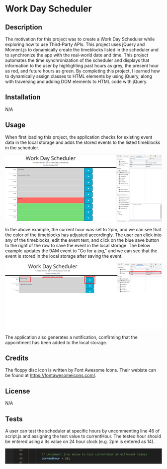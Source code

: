 # Work Day Scheduler

## Description

The motivation for this project was to create a Work Day Scheduler while exploring how to use Third-Party APIs. This project uses jQuery and Moment.js to dynamically create the timeblocks listed in the scheduler and to synchronize the app with the real-world date and time. This project automates the time synchronization of the scheduler and displays that information to the user by highlighting past hours as grey, the present hour as red, and future hours as green. By completing this project, I learned how to dynamically assign classes to HTML elements by using jQuery, along with traversing and adding DOM elements to HTML code with jQuery.

## Installation

N/A

## Usage

When first loading this project, the application checks for existing event data in the local storage and adds the stored events to the listed timeblocks in the scheduler.

![local-storage-fill](assets/images/local-storage.png)

In the above example, the current hour was set to 2pm, and we can see that the color of the timeblocks has adjusted accordingly. The user can click into any of the timeblocks, edit the event text, and click on the blue save button to the right of the row to save the event in the local storage. The below example updates the 9AM event to "Go for a jog," and we can see that the event is stored in the local storage after saving the event.

![update-event-example](assets/images/update-event.png)

The application also generates a notification, confirming that the appointment has been added to the local storage.

## Credits

The floppy disc icon is written by Font Awesome Icons. Their webiste can be found at https://fontawesomeicons.com/.

## License

N/A

## Tests

A user can test the scheduler at specific hours by uncommenting line 46 of script.js and assigning the test value to currentHour. The tested hour should be entered using a its value on 24 hour clock (e.g. 2pm is entered as 14).

![currentHour-test](assets/images/currentHour.png)